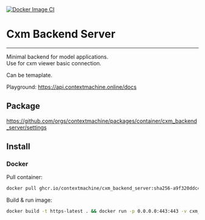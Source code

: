 [![Docker Image CI](https://github.com/sth-v/cxm_backend_server/actions/workflows/docker-image.yml/badge.svg)](https://github.com/sth-v/cxm_backend_server/actions/workflows/docker-image.yml)

# Cxm Backend Server
---

Minimal backend for model applications.\
Use for cxm viewer basic connection.

Can be temaplate.

Playground: https://api.contextmachine.online/docs

## Package

https://github.com/orgs/contextmachine/packages/container/cxm_backend_server/settings

## Install

### Docker

Pull container:

```bash
docker pull ghcr.io/contextmachine/cxm_backend_server:sha256-a9f320ddc47d8ec47401b7ba36d05352a5929bebf547bbd8a86a28e1caae1dd0.sig
```

Build & run image:

```bash
docker build -t https-latest . && docker run -p 0.0.0.0:443:443 -v cxm_backend/share:/code/share --name cxm_backend_server-latest 
```
